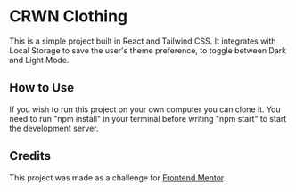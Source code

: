 # CRWN Clothing

This is a simple project built in React and Tailwind CSS. It integrates with Local Storage to save the user's theme preference, to toggle between Dark and Light Mode.

## How to Use

If you wish to run this project on your own computer you can clone it. You need to run "npm install" in your terminal before writing "npm start" to start the development server.

## Credits

This project was made as a challenge for [Frontend Mentor](https://www.frontendmentor.io/).
